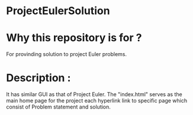 # ProjectEulerSolution

# Why this repository is for ?

  For provinding solution to project Euler problems.

# Description : 
  It has similar GUI as that of Project Euler. The "index.html" serves as the main home page for the project each hyperlink link to specific page which consist of Problem statement and solution.
  
